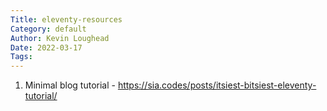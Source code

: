 ```yaml
---
Title: eleventy-resources
Category: default
Author: Kevin Loughead
Date: 2022-03-17
Tags:
---
```


1. Minimal blog tutorial - https://sia.codes/posts/itsiest-bitsiest-eleventy-tutorial/
